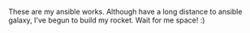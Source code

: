 These are my ansible works. 
Although have a long distance to ansible galaxy, I've begun to build my rocket. 
Wait for me space! :)
